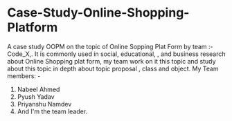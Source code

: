 # Case-Study-Online-Shopping-Platform
A case study  OOPM on the topic of Online Sopping Plat Form  by team :- Code_X,. It is commonly used in social, educational, , and business research about Online Shopping plat form, my team work on it this topic and study about this topic in depth about topic proposal , class and object.
My Team members: - 
1. Nabeel Ahmed
2. Pyush Yadav
3. Priyanshu Namdev
4. And I'm the team leader.
